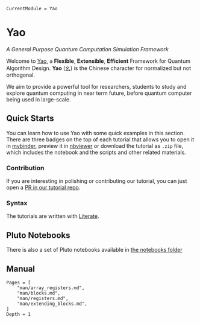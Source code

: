 ```@meta
CurrentModule = Yao
```

# Yao

*A General Purpose Quantum Computation Simulation Framework*

Welcome to [Yao](https://github.com/QuantumBFS/Yao.jl), a **Flexible**, **Extensible**, **Efficient** Framework for
Quantum Algorithm Design. **Yao** (幺) is the Chinese character for normalized but not orthogonal.

We aim to provide a powerful tool for researchers, students to study and explore quantum computing in near term
future, before quantum computer being used in large-scale.

## Quick Starts

You can learn how to use Yao with some quick examples in this section. There are three badges on the top of each tutorial that allows you to open it in [mybinder](https://mybinder.org/), preview it in [nbviewer](https://nbviewer.jupyter.org/) or download the tutorial as `.zip` file, which includes the notebook and the scripts and other related materials.

### Contribution

If you are interesting in polishing or contributing our tutorial, you can just open a [PR in our tutorial repo](https://github.com/QuantumBFS/tutorials/compare).

### Syntax

The tutorials are written with [Literate](https://github.com/fredrikekre/Literate.jl).

## Pluto Notebooks

There is also a set of Pluto notebooks available in [the notebooks folder](notebooks)

## Manual

```@contents
Pages = [
    "man/array_registers.md",
    "man/blocks.md",
    "man/registers.md",
    "man/extending_blocks.md",
]
Depth = 1
```
